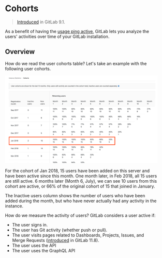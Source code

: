 # Cohorts

> [Introduced](https://gitlab.com/gitlab-org/gitlab-foss/-/issues/23361) in GitLab 9.1.

As a benefit of having the [usage ping active](../admin_area/settings/usage_statistics.md),
GitLab lets you analyze the users' activities over time of your GitLab installation.

## Overview

How do we read the user cohorts table? Let's take an example with the following
user cohorts.

![User cohort example](img/cohorts.png)

For the cohort of Jan 2018, 15 users have been added on this server and have
been active since this month. One month later, in Feb 2018, all 15 users are
still active. 6 months later (Month 6, July), we can see 10 users from this cohort
are active, or 66% of the original cohort of 15 that joined in January.

The Inactive users column shows the number of users who have been added during
the month, but who have never actually had any activity in the instance.

How do we measure the activity of users? GitLab considers a user active if:

- The user signs in.
- The user has Git activity (whether push or pull).
- The user visits pages related to Dashboards, Projects, Issues, and Merge Requests ([introduced](https://gitlab.com/gitlab-org/gitlab-foss/-/issues/54947) in GitLab 11.8).
- The user uses the API
- The user uses the GraphQL API
